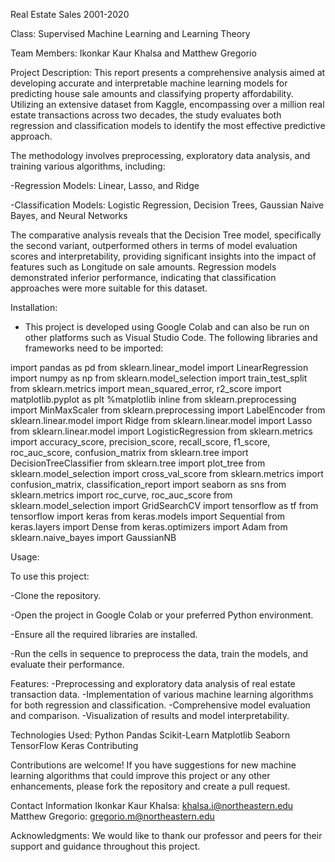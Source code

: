 Real Estate Sales 2001-2020

Class: Supervised Machine Learning and Learning Theory

Team Members:
Ikonkar Kaur Khalsa and 
Matthew Gregorio

Project Description:
This report presents a comprehensive analysis aimed at developing accurate and interpretable machine learning models for predicting house sale amounts and classifying property affordability. Utilizing an extensive dataset from Kaggle, encompassing over a million real estate transactions across two decades, the study evaluates both regression and classification models to identify the most effective predictive approach.

The methodology involves preprocessing, exploratory data analysis, and training various algorithms, including:

-Regression Models: Linear, Lasso, and Ridge

-Classification Models: Logistic Regression, Decision Trees, Gaussian Naive Bayes, and Neural Networks

The comparative analysis reveals that the Decision Tree model, specifically the second variant, outperformed others in terms of model evaluation scores and interpretability, providing significant insights into the impact of features such as Longitude on sale amounts. Regression models demonstrated inferior performance, indicating that classification approaches were more suitable for this dataset.

Installation:

- This project is developed using Google Colab and can also be run on other platforms such as Visual Studio Code. The following libraries and frameworks need to be imported:
  
import pandas as pd
from sklearn.linear_model import LinearRegression
import numpy as np
from sklearn.model_selection import train_test_split
from sklearn.metrics import mean_squared_error, r2_score
import matplotlib.pyplot as plt
%matplotlib inline
from sklearn.preprocessing import MinMaxScaler
from sklearn.preprocessing import LabelEncoder
from sklearn.linear.model import Ridge
from sklearn.linear.model import Lasso
from sklearn.linear.model import LogisticRegression
from sklearn.metrics import accuracy_score, precision_score, recall_score, f1_score, roc_auc_score, confusion_matrix
from sklearn.tree import DecisionTreeClassifier
from sklearn.tree import plot_tree
from sklearn.model_selection import cross_val_score
from sklearn.metrics import confusion_matrix, classification_report
import seaborn as sns
from sklearn.metrics import roc_curve, roc_auc_score
from sklearn.model_selection import GridSearchCV
import tensorflow as tf
from tensorflow import keras
from keras.models import Sequential
from keras.layers import Dense
from keras.optimizers import Adam
from sklearn.naive_bayes import GaussianNB

Usage:

To use this project:

-Clone the repository.

-Open the project in Google Colab or your preferred Python environment.

-Ensure all the required libraries are installed.

-Run the cells in sequence to preprocess the data, train the models, and evaluate their performance.

Features:
-Preprocessing and exploratory data analysis of real estate transaction data.
-Implementation of various machine learning algorithms for both regression and classification.
-Comprehensive model evaluation and comparison.
-Visualization of results and model interpretability.

Technologies Used:
Python
Pandas
Scikit-Learn
Matplotlib
Seaborn
TensorFlow
Keras
Contributing

Contributions are welcome! If you have suggestions for new machine learning algorithms that could improve this project or any other enhancements, please fork the repository and create a pull request.

Contact Information
Ikonkar Kaur Khalsa: khalsa.i@northeastern.edu
Matthew Gregorio: gregorio.m@northeastern.edu

Acknowledgments:
We would like to thank our professor and peers for their support and guidance throughout this project.
